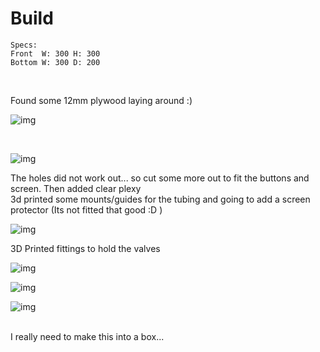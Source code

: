 # Build

    Specs:
    Front  W: 300 H: 300
    Bottom W: 300 D: 200

</br>

Found some 12mm plywood laying around :)</br>

![img](https://github.com/tedelm/MultiFiller/blob/main/img/mfiller_build_01.jpg)

</br>

![img](https://github.com/tedelm/MultiFiller/blob/main/img/mfiller_build_01_back.jpg)
</br>

The holes did not work out... so cut some more out to fit the buttons and screen. Then added clear plexy </br>
3d printed some mounts/guides for the tubing and going to add a screen protector (Its not fitted that good :D )</br>

![img](https://github.com/tedelm/MultiFiller/blob/main/img/mfiller_build_02a.jpg)
</br>

3D Printed fittings to hold the valves</br>

![img](https://github.com/tedelm/MultiFiller/blob/main/img/mfiller_build_03a.jpg)
</br>

![img](https://github.com/tedelm/MultiFiller/blob/main/img/mfiller_build_04a.jpg)
</br>

![img](https://github.com/tedelm/MultiFiller/blob/main/img/schematic.png)

</br>
I really need to make this into a box...</br>